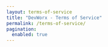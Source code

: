 ```yaml
---
layout: terms-of-service
title: "DevWorx - Terms of Service"
permalink: /terms-of-service/
pagination: 
  enabled: true
---
```

